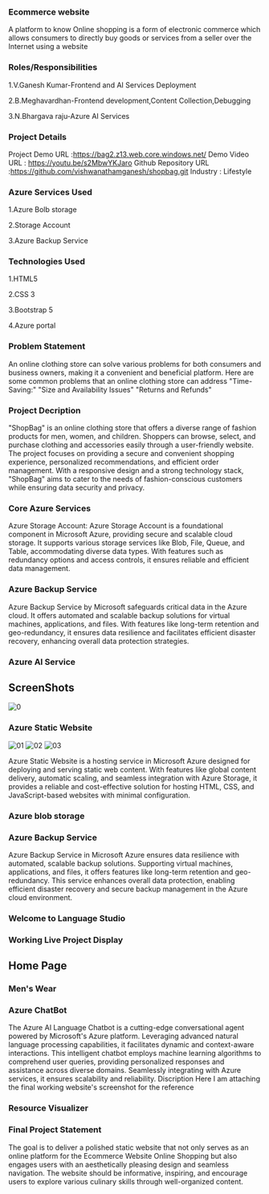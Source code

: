 ### Ecommerce website
A platform to know Online shopping is a form of electronic commerce which allows consumers to directly buy goods or services from a seller over the Internet using a website

### Roles/Responsibilities
1.V.Ganesh Kumar-Frontend and AI Services Deployment

2.B.Meghavardhan-Frontend development,Content Collection,Debugging

3.N.Bhargava raju-Azure AI Services

### Project Details
Project Demo URL :https://bag2.z13.web.core.windows.net/
Demo Video URL : https://youtu.be/s2MbwYKJaro
Github Repository URL :https://github.com/vishwanathamganesh/shopbag.git
Industry : Lifestyle
### Azure Services Used
1.Azure Bolb storage

2.Storage Account

3.Azure Backup Service

### Technologies Used
1.HTML5

2.CSS 3

3.Bootstrap 5

4.Azure portal

### Problem Statement
An online clothing store can solve various problems for both consumers and business owners, making it a convenient and beneficial platform. Here are some common problems that an online clothing store can address "Time-Saving:" "Size and Availability Issues" "Returns and Refunds"

### Project Decription
"ShopBag" is an online clothing store that offers a diverse range of fashion products for men, women, and children. Shoppers can browse, select, and purchase clothing and accessories easily through a user-friendly website. The project focuses on providing a secure and convenient shopping experience, personalized recommendations, and efficient order management. With a responsive design and a strong technology stack, "ShopBag" aims to cater to the needs of fashion-conscious customers while ensuring data security and privacy.

### Core Azure Services
Azure Storage Account: Azure Storage Account is a foundational component in Microsoft Azure, providing secure and scalable cloud storage. It supports various storage services like Blob, File, Queue, and Table, accommodating diverse data types. With features such as redundancy options and access controls, it ensures reliable and efficient data management.

### Azure Backup Service
Azure Backup Service by Microsoft safeguards critical data in the Azure cloud. It offers automated and scalable backup solutions for virtual machines, applications, and files. With features like long-term retention and geo-redundancy, it ensures data resilience and facilitates efficient disaster recovery, enhancing overall data protection strategies.

### Azure AI Service
## ScreenShots
![0](https://github.com/vishwanathamganesh/shopbag/assets/84628376/c980b1f2-207d-4ac8-a436-69b7e6d503ca)

### Azure Static Website
![01](https://github.com/vishwanathamganesh/shopbag/assets/84628376/cfeeed8c-5cd6-4caa-9cc1-3932d946634a)
![02](https://github.com/vishwanathamganesh/shopbag/assets/84628376/de3f3d18-6859-4ea5-b8ee-74b52bacbbd0)
![03](https://github.com/vishwanathamganesh/shopbag/assets/84628376/bae86742-aac8-4f8a-8e97-9350d3b0b64c)

Azure Static Website is a hosting service in Microsoft Azure designed for deploying and serving static web content. With features like global content delivery, automatic scaling, and seamless integration with Azure Storage, it provides a reliable and cost-effective solution for hosting HTML, CSS, and JavaScript-based websites with minimal configuration.
### Azure blob storage
### Azure Backup Service
Azure Backup Service in Microsoft Azure ensures data resilience with automated, scalable backup solutions. Supporting virtual machines, applications, and files, it offers features like long-term retention and geo-redundancy. This service enhances overall data protection, enabling efficient disaster recovery and secure backup management in the Azure cloud environment.
### Welcome to Language Studio
### Working Live Project Display
## Home Page
### Men's Wear
### Azure ChatBot
The Azure AI Language Chatbot is a cutting-edge conversational agent powered by Microsoft's Azure platform. Leveraging advanced natural language processing capabilities, it facilitates dynamic and context-aware interactions. This intelligent chatbot employs machine learning algorithms to comprehend user queries, providing personalized responses and assistance across diverse domains. Seamlessly integrating with Azure services, it ensures scalability and reliability.
Discription Here I am attaching the final working website's screenshot for the reference

### Resource Visualizer
### Final Project Statement
The goal is to deliver a polished static website that not only serves as an online platform for the Ecommerce Website Online Shopping but also engages users with an aesthetically pleasing design and seamless navigation. The website should be informative, inspiring, and encourage users to explore various culinary skills through well-organized content.

